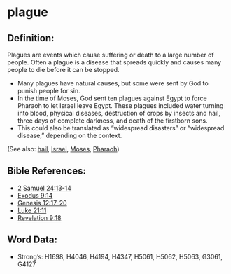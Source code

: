# plague

## Definition:

Plagues are events which cause suffering or death to a large number of people. Often a plague is a disease that spreads quickly and causes many people to die before it can be stopped.

* Many plagues have natural causes, but some were sent by God to punish people for sin.
* In the time of Moses, God sent ten plagues against Egypt to force Pharaoh to let Israel leave Egypt. These plagues included water turning into blood, physical diseases, destruction of crops by insects and hail, three days of complete darkness, and death of the firstborn sons.
* This could also be translated as “widespread disasters” or “widespread disease,” depending on the context.

(See also: [hail](../other/hail.md), [Israel](../kt/israel.md), [Moses](../names/moses.md), [Pharaoh](../names/pharaoh.md))

## Bible References:

* [2 Samuel 24:13-14](rc://en/tn/help/2sa/24/13)
* [Exodus 9:14](rc://en/tn/help/exo/09/14)
* [Genesis 12:17-20](rc://en/tn/help/gen/12/17)
* [Luke 21:11](rc://en/tn/help/luk/21/11)
* [Revelation 9:18](rc://en/tn/help/rev/09/18)

## Word Data:

* Strong’s: H1698, H4046, H4194, H4347, H5061, H5062, H5063, G3061, G4127
